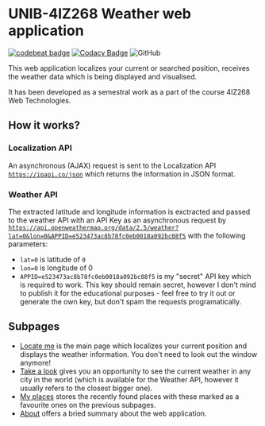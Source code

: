 # UNIB-4IZ268 Weather web application

[![codebeat badge](https://codebeat.co/badges/a60d5166-cfc9-42b0-b886-6267f670096c)](https://codebeat.co/projects/github-com-nicharnet-unib-4iz268-weather-web-application-master)
[![Codacy Badge](https://api.codacy.com/project/badge/Grade/d6a7e87601244174a62512b9a3e7fe30)](https://www.codacy.com/app/NicharNET/UNIB-4IZ268-Weather-web-application?utm_source=github.com&amp;utm_medium=referral&amp;utm_content=NicharNET/UNIB-4IZ268-Weather-web-application&amp;utm_campaign=Badge_Grade)
![GitHub](https://img.shields.io/github/license/mashape/apistatus.svg)

This web application localizes your current or searched position, receives the weather data which is being displayed and visualised.

It has been developed as a semestral work as a part of the course 4IZ268 Web Technologies.

## How it works?

### Localization API
An asynchronous (AJAX) request is sent to the Localization API [`https://ipapi.co/json`](https://ipapi.co/json) which returns the information in JSON format. 

### Weather API 
The extracted latitude and longitude information is exctracted and passed to the weather API with an API Key as an asynchronous request by [`https://api.openweathermap.org/data/2.5/weather?lat=0&lon=0&APPID=e523473ac8b78fc0eb0018a092bc08f5`](https://api.openweathermap.org/data/2.5/weather?lat=0&lon=0&APPID=e523473ac8b78fc0eb0018a092bc08f5) with the following parameters:

 - `lat=0` is latitude of `0`
 - `lon=0` is longitude of 0 
 - `APPID=e523473ac8b78fc0eb0018a092bc08f5` is my "secret" API key which is required to work. This key should remain secret, however I don't mind to publish it for the educational purposes - feel free to try it out or generate the own key, but don't spam the requests programatically.

## Subpages 
- [Locate me](https://nicharnet.github.io/UNIB-4IZ268-Weather-web-application/index.html) is the main page which localizes your current position and displays the weather information. You don't need to look out the window anymore!
- [Take a look](https://nicharnet.github.io/UNIB-4IZ268-Weather-web-application/take-a-look.html) gives you an opportunity to see the current weather in any city in the world (which is available for the Weather API, however it usually refers to the closest bigger one).
- [My places](https://nicharnet.github.io/UNIB-4IZ268-Weather-web-application/my-places.html) stores the recently found places with these marked as a favourite ones on the previous subpages.
- [About](https://nicharnet.github.io/UNIB-4IZ268-Weather-web-application/about.html) offers a bried summary about the web application.
